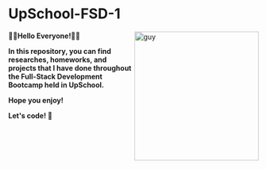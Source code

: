 # UpSchool-FSD-1
<img align="right" height="260px" alt="guy" width="250" src="https://user-images.githubusercontent.com/102520514/221416395-9d877d54-de3e-464a-a80b-9e3034743130.gif" />

**👋🏻Hello Everyone!👋🏻**

**In this repository, you can find researches, homeworks, and projects that I have done throughout the Full-Stack Development Bootcamp held in UpSchool.**

**Hope you enjoy!**

**Let's code! 🚀**
